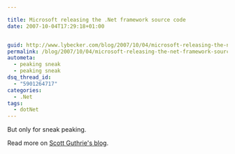 ```yaml
---

title: Microsoft releasing the .Net framework source code
date: 2007-10-04T17:29:18+01:00


guid: http://www.lybecker.com/blog/2007/10/04/microsoft-releasing-the-net-framework-source-code/
permalink: /blog/2007/10/04/microsoft-releasing-the-net-framework-source-code/
autometa:
  - peaking sneak
  - peaking sneak
dsq_thread_id:
  - "5901264717"
categories:
  - .Net
tags:
  - dotNet
---
```

<p class="MsoNormal">
  But only for sneak peaking.
</p>

<p class="MsoNormal">
  Read more on <a title="Schott Guthrie's blog" href="http://weblogs.asp.net/scottgu/archive/2007/10/03/releasing-the-source-code-for-the-net-framework-libraries.aspx">Scott Guthrie's blog</a>.
</p>
